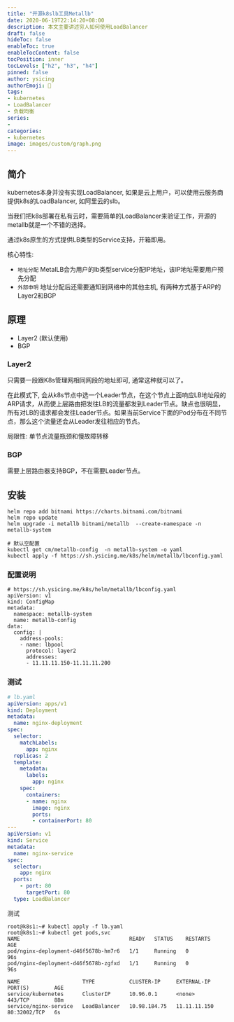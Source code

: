 ```yaml
---
title: "开源k8slb工具Metallb"
date: 2020-06-19T22:14:20+08:00
description: 本文主要讲述穷人如何使用LoadBalancer
draft: false
hideToc: false
enableToc: true
enableTocContent: false
tocPosition: inner
tocLevels: ["h2", "h3", "h4"]
pinned: false
author: ysicing
authorEmoji: 🐶
tags: 
- kubernetes
- LoadBalancer
- 负载均衡
series:
-
categories:
- kubernetes
image: images/custom/graph.png
---
```


## 简介

kubernetes本身并没有实现LoadBalancer, 如果是云上用户，可以使用云服务商提供k8s的LoadBalancer, 如阿里云的slb。

当我们把k8s部署在私有云时，需要简单的LoadBalancer来验证工作，开源的metallb就是一个不错的选择。

通过k8s原生的方式提供LB类型的Service支持，开箱即用。

核心特性:

- `地址分配` MetalLB会为用户的lb类型service分配IP地址，该IP地址需要用户预先分配
- `外部申明` 地址分配后还需要通知到网络中的其他主机, 有两种方式基于ARP的Layer2和BGP

## 原理

- Layer2 (默认使用)
- BGP

### Layer2

只需要一段跟K8s管理网相同网段的地址即可, 通常这种就可以了。

在此模式下, 会从k8s节点中选一个Leader节点，在这个节点上面响应LB地址段的ARP请求，从而使上层路由把发往LB的流量都发到Leader节点。缺点也很明显，所有对LB的请求都会发往Leader节点。如果当前Service下面的Pod分布在不同节点，那么这个流量还会从Leader发往相应的节点。

局限性: 单节点流量瓶颈和慢故障转移

### BGP

需要上层路由器支持BGP，不在需要Leader节点。

## 安装

```
helm repo add bitnami https://charts.bitnami.com/bitnami
helm repo update 
helm upgrade -i metallb bitnami/metallb  --create-namespace -n metallb-system

# 默认空配置
kubectl get cm/metallb-config  -n metallb-system -o yaml 
kubectl apply -f https://sh.ysicing.me/k8s/helm/metallb/lbconfig.yaml
```

### 配置说明

```
# https://sh.ysicing.me/k8s/helm/metallb/lbconfig.yaml
apiVersion: v1
kind: ConfigMap
metadata:
  namespace: metallb-system
  name: metallb-config
data:
  config: |
    address-pools:
    - name: lbpool
      protocol: layer2
      addresses:
      - 11.11.11.150-11.11.11.200
```

### 测试

```yaml
# lb.yaml
apiVersion: apps/v1
kind: Deployment
metadata:
  name: nginx-deployment
spec:
  selector:
    matchLabels:
      app: nginx
  replicas: 2
  template:
    metadata:
      labels:
        app: nginx
    spec:
      containers:
      - name: nginx
        image: nginx
        ports:
        - containerPort: 80
---
apiVersion: v1
kind: Service
metadata:
  name: nginx-service
spec:
  selector:
    app: nginx
  ports:
    - port: 80
      targetPort: 80
  type: LoadBalancer
```

测试

```
root@k8s1:~# kubectl apply -f lb.yaml
root@k8s1:~# kubectl get pods,svc
NAME                                   READY   STATUS    RESTARTS   AGE
pod/nginx-deployment-d46f5678b-hm7r6   1/1     Running   0          96s
pod/nginx-deployment-d46f5678b-zgfxd   1/1     Running   0          96s

NAME                    TYPE           CLUSTER-IP     EXTERNAL-IP    PORT(S)        AGE
service/kubernetes      ClusterIP      10.96.0.1      <none>         443/TCP        88m
service/nginx-service   LoadBalancer   10.98.184.75   11.11.11.150   80:32002/TCP   6s
```